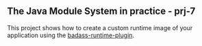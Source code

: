 ## The Java Module System in practice - prj-7

This project shows how to create a custom runtime image of your application using the [badass-runtime-plugin](https://github.com/beryx/badass-runtime-plugin).
